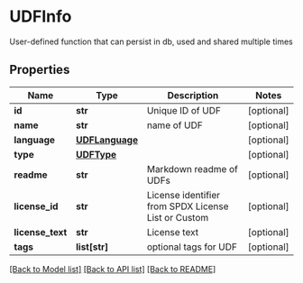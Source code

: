 # UDFInfo

User-defined function that can persist in db, used and shared multiple times

## Properties

| Name             | Type                              | Description                                         | Notes      |
| ---------------- | --------------------------------- | --------------------------------------------------- | ---------- |
| **id**           | **str**                           | Unique ID of UDF                                    | [optional] |
| **name**         | **str**                           | name of UDF                                         | [optional] |
| **language**     | [**UDFLanguage**](UDFLanguage.md) |                                                     | [optional] |
| **type**         | [**UDFType**](UDFType.md)         |                                                     | [optional] |
| **readme**       | **str**                           | Markdown readme of UDFs                             | [optional] |
| **license_id**   | **str**                           | License identifier from SPDX License List or Custom | [optional] |
| **license_text** | **str**                           | License text                                        | [optional] |
| **tags**         | **list[str]**                     | optional tags for UDF                               | [optional] |

[[Back to Model list]](../README.md#documentation-for-models) [[Back to API list]](../README.md#documentation-for-api-endpoints) [[Back to README]](../README.md)
